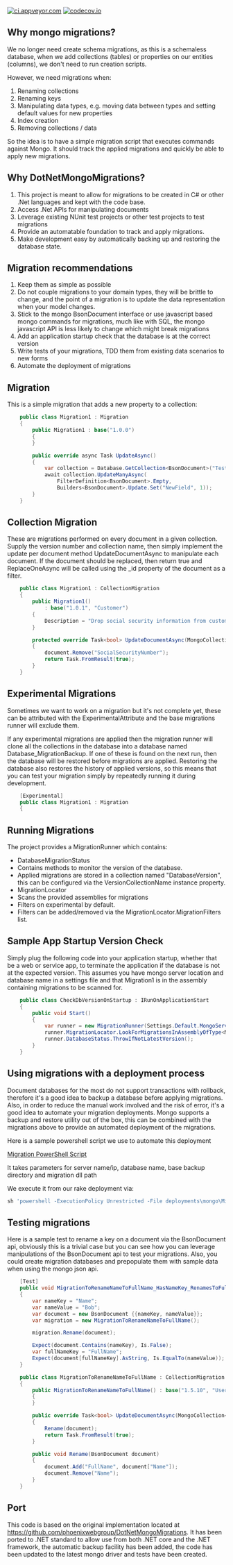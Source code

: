 [![ci.appveyor.com](https://ci.appveyor.com/api/projects/status/github/blushingpenguin/DotNetMongoMigrations?branch=master&svg=true)](https://ci.appveyor.com/api/projects/status/github/blushingpenguin/DotNetMongoMigrations?branch=master&svg=true)
[![codecov.io](https://codecov.io/gh/blushingpenguin/DotNetMongoMigrations/coverage.svg?branch=master)](https://codecov.io/gh/blushingpenguin/DotNetMongoMigrations?branch=master)

Why mongo migrations?
--
We no longer need create schema migrations, as this is a schemaless database, when we add collections (tables) or properties on our entities (columns), we don't need to run creation scripts.

However, we need migrations when:

1. Renaming collections
1. Renaming keys
1. Manipulating data types, e.g. moving data between types and setting default values for new properties
1. Index creation
1. Removing collections / data

So the idea is to have a simple migration script that executes commands against Mongo.  It should track the applied migrations and quickly be able to apply new migrations.

Why DotNetMongoMigrations?
--

1. This project is meant to allow for migrations to be created in C# or other .Net languages and kept with the code base.
1. Access .Net APIs for manipulating documents
1. Leverage existing NUnit test projects or other test projects to test migrations
1. Provide an automatable foundation to track and apply migrations.
1. Make development easy by automatically backing up and restoring the database state.

Migration recommendations
--

1. Keep them as simple as possible
1. Do not couple migrations to your domain types, they will be brittle to change, and the point of a migration is to update the data representation when your model changes.
1. Stick to the mongo BsonDocument interface or use javascript based mongo commands for migrations, much like with SQL, the mongo javascript API is less likely to change which might break migrations
1. Add an application startup check that the database is at the correct version
1. Write tests of your migrations, TDD them from existing data scenarios to new forms
1. Automate the deployment of migrations

Migration
--

This is a simple migration that adds a new property to a collection:

```csharp
	public class Migration1 : Migration
	{
		public Migration1 : base("1.0.0")
		{
		}

		public override async Task UpdateAsync()
		{
            var collection = Database.GetCollection<BsonDocument>("TestDocs");
            await collection.UpdateManyAsync(
                FilterDefinition<BsonDocument>.Empty,
                Builders<BsonDocument>.Update.Set("NewField", 1));
		}
	}
```

Collection Migration
--

These are migrations performed on every document in a given collection.  Supply the version number and collection name, then simply implement the update per document method UpdateDocumentAsync to manipulate each document.  If the document should be replaced, then return true and ReplaceOneAsync will be called using the _id property of the document as a filter.

```csharp
	public class Migration1 : CollectionMigration
	{
		public Migration1()
			: base("1.0.1", "Customer")
		{
			Description = "Drop social security information from customers";
		}

		protected override Task<bool> UpdateDocumentAsync(MongoCollection<BsonDocument> collection, BsonDocument document)
		{
			document.Remove("SocialSecurityNumber");
			return Task.FromResult(true);
		}
	}
```

Experimental Migrations
--

Sometimes we want to work on a migration but it's not complete yet, these can be attributed with the ExperimentalAttribute and the base migrations runner will exclude them.

If any experimental migrations are applied then the migration runner will clone all the collections in the database into a database named Database_MigrationBackup. If one of these is found on the next run, then the database will be restored before migrations are applied.  Restoring the database also restores the history of applied versions, so this means that you can test your migration simply by repeatedly running it during development.

```csharp
	[Experimental]
	public class Migration1 : Migration
	{
```

Running Migrations
--

The project provides a MigrationRunner which contains:

* DatabaseMigrationStatus
 * Contains methods to monitor the version of the database.
 * Applied migrations are stored in a collection named "DatabaseVersion", this can be configured via the VersionCollectionName instance property.
* MigrationLocator
 * Scans the provided assemblies for migrations
 * Filters on experimental by default.
 * Filters can be added/removed via the MigrationLocator.MigrationFilters list.

Sample App Startup Version Check
--

Simply plug the following code into your application startup, whether that be a web or service app, to terminate the application if the database is not at the expected version.  This assumes you have mongo server location and database name in a settings file and that Migration1 is in the assembly containing migrations to be scanned for.

```csharp
	public class CheckDbVersionOnStartup : IRunOnApplicationStart
	{
		public void Start()
		{
			var runner = new MigrationRunner(Settings.Default.MongoServerLocation, Settings.Default.MongoDatabaseName);
			runner.MigrationLocator.LookForMigrationsInAssemblyOfType<Migration1>();
			runner.DatabaseStatus.ThrowIfNotLatestVersion();
		}
	}
```

Using migrations with a deployment process
--

Document databases for the most do not support transactions with rollback, therefore it's a good idea to backup a database before applying migrations.  Also, in order to reduce the manual work involved and the risk of error, it's a good idea to automate your migration deployments.  Mongo supports a backup and restore utility out of the box, this can be combined with the migrations above to provide an automated deployment of the migrations.

Here is a sample powershell script we use to automate this deployment

[Migration PowerShell Script](https://github.com/phoenixwebgroup/DotNetMongoMigrations/blob/master/MigrateMongo.ps1)

It takes parameters for server name/ip, database name, base backup directory and migration dll path

We execute it from our rake deployment via:

```ruby
sh 'powershell -ExecutionPolicy Unrestricted -File deployments\mongo\MigrateMongo.ps1 ' + host + ' databaseName deployments\mongo\backup build\Migrations.dll '
```

Testing migrations
--

Here is a sample test to rename a key on a document via the BsonDocument api, obviously this is a trivial case but you can see how you can leverage manipulations of the BsonDocument api to test your migrations.  Also, you could create migration databases and prepopulate them with sample data when using the mongo json api.

```csharp
	[Test]
	public void MigrationToRenameNameToFullName_HasNameKey_RenamesToFullName()
	{
		var nameKey = "Name";
		var nameValue = "Bob";
		var document = new BsonDocument {{nameKey, nameValue}};
		var migration = new MigrationToRenameNameToFullName();

		migration.Rename(document);

		Expect(document.Contains(nameKey), Is.False);
		var fullNameKey = "FullName";
		Expect(document[fullNameKey].AsString, Is.EqualTo(nameValue));
	}

	public class MigrationToRenameNameToFullName : CollectionMigration
	{
		public MigrationToRenameNameToFullName() : base("1.5.10", "Users")
		{
		}

		public override Task<bool> UpdateDocumentAsync(MongoCollection<BsonDocument> collection, BsonDocument document)
		{
			Rename(document);
			return Task.FromResult(true);
		}

		public void Rename(BsonDocument document)
		{
			document.Add("FullName", document["Name"]);
			document.Remove("Name");
		}
	}
```

Port
--
This code is based on the original implementation located at https://github.com/phoenixwebgroup/DotNetMongoMigrations. It has been ported to .NET standard to allow use from both .NET core and the .NET framework, the automatic backup facility has been added, the code has been updated to the latest mongo driver and tests have been created.
